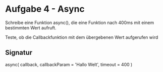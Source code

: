 # Aufgabe 4 - Async

Schreibe eine Funktion async(), die
eine Funktion nach 400ms mit einem
bestimmten Wert aufruft.

Teste, ob die Callbackfunktion mit
dem übergebenen Wert aufgerufen wird

## Signatur

async(
callback,
callbackParam = 'Hallo Welt',
timeout = 400
)

